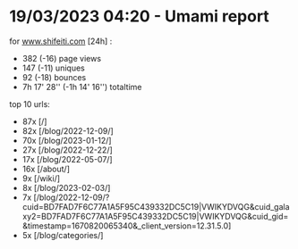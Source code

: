 # 19/03/2023 04:20 - Umami report
for www.shifeiti.com [24h] :

 - 382 (-16) page views
 - 147 (-11) uniques
 - 92 (-18) bounces
 - 7h 17' 28'' (-1h 14' 16'') totaltime


top 10 urls:
 - 87x [/]
 - 82x [/blog/2022-12-09/]
 - 70x [/blog/2023-01-12/]
 - 27x [/blog/2022-12-22/]
 - 17x [/blog/2022-05-07/]
 - 16x [/about/]
 - 9x [/wiki/]
 - 8x [/blog/2023-02-03/]
 - 7x [/blog/2022-12-09/?cuid=BD7FAD7F6C77A1A5F95C439332DC5C19|VWIKYDVQG&cuid_galaxy2=BD7FAD7F6C77A1A5F95C439332DC5C19|VWIKYDVQG&cuid_gid=&timestamp=1670820065340&_client_version=12.31.5.0]
 - 5x [/blog/categories/]


